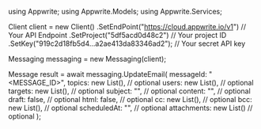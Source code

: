 using Appwrite;
using Appwrite.Models;
using Appwrite.Services;

Client client = new Client()
    .SetEndPoint("https://cloud.appwrite.io/v1") // Your API Endpoint
    .SetProject("5df5acd0d48c2") // Your project ID
    .SetKey("919c2d18fb5d4...a2ae413da83346ad2"); // Your secret API key

Messaging messaging = new Messaging(client);

Message result = await messaging.UpdateEmail(
    messageId: "<MESSAGE_ID>",
    topics: new List<string>(), // optional
    users: new List<string>(), // optional
    targets: new List<string>(), // optional
    subject: "<SUBJECT>", // optional
    content: "<CONTENT>", // optional
    draft: false, // optional
    html: false, // optional
    cc: new List<string>(), // optional
    bcc: new List<string>(), // optional
    scheduledAt: "", // optional
    attachments: new List<string>() // optional
);